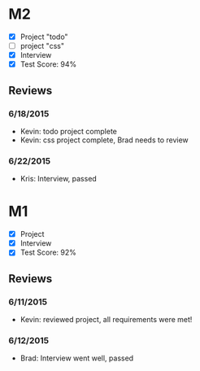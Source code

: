 # M2

- [x] Project "todo"
- [ ] project "css"
- [x] Interview
- [x] Test Score: 94%

## Reviews

### 6/18/2015

- Kevin: todo project complete
- Kevin: css project complete, Brad needs to review

### 6/22/2015
- Kris: Interview, passed

# M1

- [x] Project 
- [x] Interview
- [x] Test Score: 92%

## Reviews

### 6/11/2015
- Kevin: reviewed project, all requirements were met!

### 6/12/2015
- Brad: Interview went well, passed


